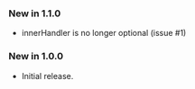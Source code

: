 ### New in 1.1.0
- innerHandler is no longer optional (issue #1)

### New in 1.0.0
- Initial release.
